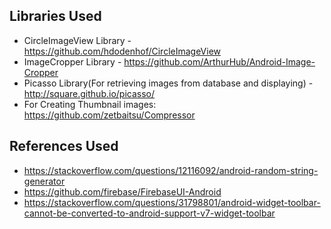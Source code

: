 ## Libraries Used
* CircleImageView Library - https://github.com/hdodenhof/CircleImageView  <br>
* ImageCropper Library - https://github.com/ArthurHub/Android-Image-Cropper <br>
* Picasso Library(For retrieving images from database and displaying) - http://square.github.io/picasso/ <br>
* For Creating Thumbnail images: https://github.com/zetbaitsu/Compressor <br>


## References Used 
* https://stackoverflow.com/questions/12116092/android-random-string-generator <br>
* https://github.com/firebase/FirebaseUI-Android <br>
* https://stackoverflow.com/questions/31798801/android-widget-toolbar-cannot-be-converted-to-android-support-v7-widget-toolbar <br>
